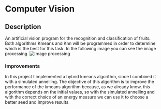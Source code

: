 # Computer Vision
## Description
An artificial vision program for the recognition and classification of fruits. Both algorithms Kmeans and Knn will be programmed in order to determine which is the best for this task. In the following image you can see the image processing.
![Image processing](https://github.com/renzo-guarise/fruit-classification/blob/main/resources/image_processing.png)
### Improvements 
In this project I implemented a hybrid kmeans algorithm, since I combined it with a simulated annelling. The objective of this algorithm is to improve the performance of the kmeans algorithm because, as we already know, this algorithm depends on the initial values, so with the simulated annelling and with the correct choice of an energy measure we can use it to choose a better seed and improve results.

